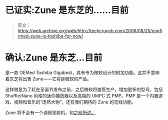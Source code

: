 # 已证实:Zune 是东芝的……目前

> 原文：<https://web.archive.org/web/http://techcrunch.com/2006/08/25/confirmed-zune-is-toshiba-for-now/>

# 确认:Zune 是东芝…目前

是一款 OEMed Toshiba Gigabeat，具有专为微软设计的附加功能。这并不意味着东芝将出售 Zune——它将是微软的产品。

这样做是为了赶在圣诞节发布之前，之后微软将接管生产，增加更多的型号，包括 Shuffle/Nano 风格的迷你播放器以及高端的 UMPC 式 PMP。PMP 是一个内置游戏、视频和音乐的“庞然大物”，还有我们期待的 Zune 的无线功能。

Zune 将不会有一个调频发射机，如[之前所述。](https://web.archive.org/web/20191226031154/http://crunchgear.com/2006/08/17/more-microsoft-zune-details/)